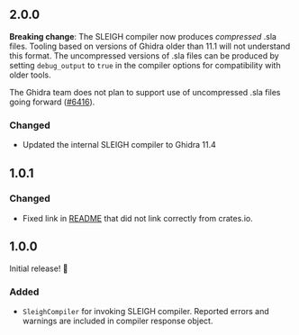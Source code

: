 ## 2.0.0

**Breaking change**: The SLEIGH compiler now produces _compressed_ .sla files. Tooling based on versions of Ghidra older than 11.1 will not understand this format. The uncompressed versions of .sla files can be produced by setting `debug_output` to `true` in the compiler options for compatibility with older tools.

The Ghidra team does not plan to support use of uncompressed .sla files going forward ([#6416](https://github.com/NationalSecurityAgency/ghidra/issues/6416)).

### Changed

- Updated the internal SLEIGH compiler to Ghidra 11.4

## 1.0.1

### Changed

- Fixed link in [README](README.md) that did not link correctly from crates.io.

## 1.0.0

Initial release! 🎉

### Added

- `SleighCompiler` for invoking SLEIGH compiler. Reported errors and warnings are included in compiler response object.
